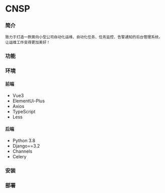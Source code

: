 
# CNSP



### 简介
`致力于打造一款面向小型公司自动化运维、自动化任务、任务监控、告警通知的后台管理系统，让运维工作变得更加美好！`

### 功能

### 环境
#### 前端
- Vue3
- ElementUi-Plus
- Axios
- TypeScript
- Less
#### 后端
- Python 3.8
- Django==3.2
- Channels
- Celery
### 安装


### 部署
